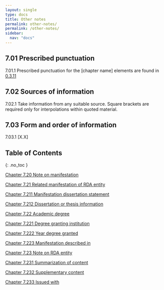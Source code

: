 ```yaml
---
layout: single
type: docs
title: Other notes
permalink: other-notes/
permalink: /other-notes/
sidebar:
  nav: "docs"
---
```


## 7.01 Prescribed punctuation

<a name="7.01.1">7.01.1</a> Prescribed punctuation for the [chapter name] elements are found in [0.3.11](/DCRMR/general-rules/Prescribed-punctuation/#0.3.11)

## 7.02 Sources of information 

<a name="7.02.1">7.02.1</a> Take information from any suitable source.  Square brackets are required only for interpolations within quoted material.

## 7.03 Form and order of information

<a name="7.03.1">7.03.1</a> [X.X]

## Table of Contents
{: .no_toc }

[Chapter 7.20 Note on manifestation](/DCRMR/other-notes/Note-on-manifestation/)

[Chapter 7.21 Related manifestation of RDA entity](/DCRMR/other-notes/Related-manifestation-of-RDA-entity/)

[Chapter 7.211 Manifestation dissertation statement](/DCRMR/other-notes/Manifestation-dissertation-statement/)

[Chapter 7.212 Dissertation or thesis information](/DCRMR/other-notes/Dissertation-or-thesis-information/)

[Chapter 7.22 Academic degree](/DCRMR/other-notes/Academic-degree/)

[Chapter 7.221 Degree granting institution](/DCRMR/other-notes/Degree-granting-institution/)

[Chapter 7.222 Year degree granted](/DCRMR/other-notes/Year-degree-granted/)

[Chapter 7.223 Manifestation described in](/DCRMR/other-notes/Manifestation-described-in/)

[Chapter 7.23 Note on RDA entity](/DCRMR/other-notes/Note-on-RDA-entity/)

[Chapter 7.231 Summarization of content](/DCRMR/other-notes/Summarization-of-content/)

[Chapter 7.232 Supplementary content](/DCRMR/other-notes/Supplementary-content/)

[Chapter 7.233 Issued with](/DCRMR/other-notes/Issued-with/)
